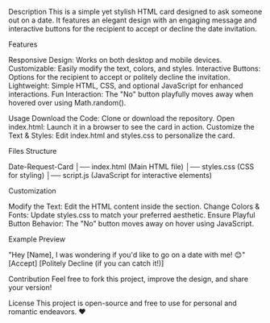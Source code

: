Description
This is a simple yet stylish HTML card designed to ask someone out on a date. It features an elegant design with an engaging message and interactive buttons for the recipient to accept or decline the date invitation.

Features

Responsive Design: Works on both desktop and mobile devices.
Customizable: Easily modify the text, colors, and styles.
Interactive Buttons: Options for the recipient to accept or politely decline the invitation.
Lightweight: Simple HTML, CSS, and optional JavaScript for enhanced interactions.
Fun Interaction: The "No" button playfully moves away when hovered over using Math.random().

Usage
Download the Code: Clone or download the repository.
Open index.html: Launch it in a browser to see the card in action.
Customize the Text & Styles: Edit index.html and styles.css to personalize the card.

Files Structure

Date-Request-Card
│── index.html  (Main HTML file)
│── styles.css  (CSS for styling)
│── script.js   (JavaScript for interactive elements)

Customization

Modify the Text: Edit the HTML content inside the <body> section.
Change Colors & Fonts: Update styles.css to match your preferred aesthetic.
Ensure Playful Button Behavior: The "No" button moves away on hover using JavaScript.

Example Preview

"Hey [Name], I was wondering if you'd like to go on a date with me! 😊"
[Accept] [Politely Decline (if you can catch it!)]

Contribution
Feel free to fork this project, improve the design, and share your version!

License
This project is open-source and free to use for personal and romantic endeavors. ❤️

